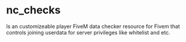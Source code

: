 # nc_checks

Is an customizeable player FiveM data checker resource for Fivem that controls joining userdata for server privileges like whitelist and etc.
